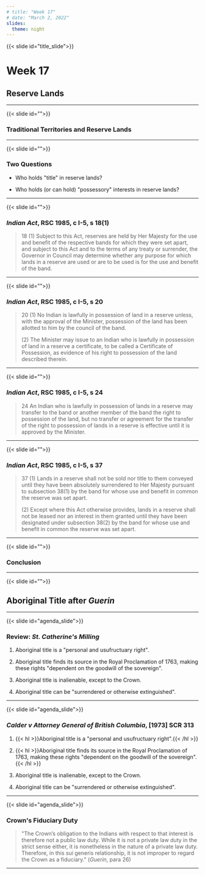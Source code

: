 ```yaml
---
# title: "Week 17"
# date: "March 2, 2022"
slides:
  theme: night
---
```




{{< slide id="title_slide">}}

# Week 17

## Reserve Lands



---





{{< slide id="">}}

### Traditional Territories and Reserve Lands



---





{{< slide id="">}}

### Two Questions

- Who holds "title" in reserve lands?

- Who holds (or can hold) "possessory" interests in reserve lands? 



---





{{< slide id="">}}

### *Indian Act*, RSC 1985, c I-5, s 18(1)

> 18 (1) Subject to this Act, reserves are held by Her Majesty for the use and benefit of the respective bands for which they were set apart, and subject to this Act and to the terms of any treaty or surrender, the Governor in Council may determine whether any purpose for which lands in a reserve are used or are to be used is for the use and benefit of the band.



---





{{< slide id="">}}

### *Indian Act*, RSC 1985, c I-5, s 20

> 20 (1) No Indian is lawfully in possession of land in a reserve unless, with the approval of the Minister, possession of the land has been allotted to him by the council of the band.
> 
> (2) The Minister may issue to an Indian who is lawfully in possession of land in a reserve a certificate, to be called a Certificate of Possession, as evidence of his right to possession of the land described therein.



---





{{< slide id="">}}

### *Indian Act*, RSC 1985, c I-5, s 24

> 24 An Indian who is lawfully in possession of lands in a reserve may transfer to the band or another member of the band the right to possession of the land, but no transfer or agreement for the transfer of the right to possession of lands in a reserve is effective until it is approved by the Minister.



---





{{< slide id="">}}

### *Indian Act*, RSC 1985, c I-5, s 37

> 37 (1) Lands in a reserve shall not be sold nor title to them conveyed until they have been absolutely surrendered to Her Majesty pursuant to subsection 38(1) by the band for whose use and benefit in common the reserve was set apart.
>
>(2) Except where this Act otherwise provides, lands in a reserve shall not be leased nor an interest in them granted until they have been designated under subsection 38(2) by the band for whose use and benefit in common the reserve was set apart.



---





{{< slide id="">}}

### Conclusion



---





{{< slide id="">}}

## Aboriginal Title after *Guerin*



---





{{< slide id="agenda_slide">}}

### Review: *St. Catherine's Milling*

1. Aboriginal title is a "personal and usufructuary right".

2. Aboriginal title finds its source in the Royal Proclamation of 1763, making these rights "dependent on the goodwill of the sovereign".

3. Aboriginal title is inalienable, except to the Crown.

4. Aboriginal title can be "surrendered or otherwise extinguished".




---





{{< slide id="agenda_slide">}}

### *Calder v Attorney General of British Columbia*, [1973] SCR 313

1. {{< hl >}}Aboriginal title is a "personal and usufructuary right".{{< /hl >}}

2. {{< hl >}}Aboriginal title finds its source in the Royal Proclamation of 1763, making these rights "dependent on the goodwill of the sovereign".{{< /hl >}}

3. Aboriginal title is inalienable, except to the Crown.

4. Aboriginal title can be "surrendered or otherwise extinguished".




---





{{< slide id="agenda_slide">}}

### Crown's Fiduciary Duty 

> "The Crown’s obligation to the Indians with respect to that interest is therefore not a public law duty. While it is not a private law duty in the strict sense either, it is nonetheless in the nature of a private law duty. Therefore, in this sui generis relationship, it is not improper to regard the Crown as a fiduciary." (*Guerin*, para 26)




---

